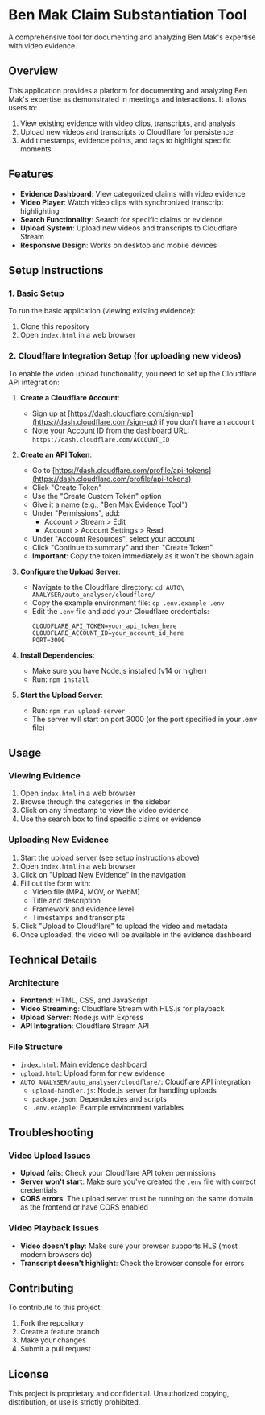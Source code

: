 # Ben Mak Claim Substantiation Tool

A comprehensive tool for documenting and analyzing Ben Mak's expertise with video evidence.

## Overview

This application provides a platform for documenting and analyzing Ben Mak's expertise as demonstrated in meetings and interactions. It allows users to:

1. View existing evidence with video clips, transcripts, and analysis
2. Upload new videos and transcripts to Cloudflare for persistence
3. Add timestamps, evidence points, and tags to highlight specific moments

## Features

- **Evidence Dashboard**: View categorized claims with video evidence
- **Video Player**: Watch video clips with synchronized transcript highlighting
- **Search Functionality**: Search for specific claims or evidence
- **Upload System**: Upload new videos and transcripts to Cloudflare Stream
- **Responsive Design**: Works on desktop and mobile devices

## Setup Instructions

### 1. Basic Setup

To run the basic application (viewing existing evidence):

1. Clone this repository
2. Open `index.html` in a web browser

### 2. Cloudflare Integration Setup (for uploading new videos)

To enable the video upload functionality, you need to set up the Cloudflare API integration:

1. **Create a Cloudflare Account**:
   - Sign up at [https://dash.cloudflare.com/sign-up](https://dash.cloudflare.com/sign-up) if you don't have an account
   - Note your Account ID from the dashboard URL: `https://dash.cloudflare.com/ACCOUNT_ID`

2. **Create an API Token**:
   - Go to [https://dash.cloudflare.com/profile/api-tokens](https://dash.cloudflare.com/profile/api-tokens)
   - Click "Create Token"
   - Use the "Create Custom Token" option
   - Give it a name (e.g., "Ben Mak Evidence Tool")
   - Under "Permissions", add:
     - Account > Stream > Edit
     - Account > Account Settings > Read
   - Under "Account Resources", select your account
   - Click "Continue to summary" and then "Create Token"
   - **Important**: Copy the token immediately as it won't be shown again

3. **Configure the Upload Server**:
   - Navigate to the Cloudflare directory: `cd AUTO\ ANALYSER/auto_analyser/cloudflare/`
   - Copy the example environment file: `cp .env.example .env`
   - Edit the `.env` file and add your Cloudflare credentials:
     ```
     CLOUDFLARE_API_TOKEN=your_api_token_here
     CLOUDFLARE_ACCOUNT_ID=your_account_id_here
     PORT=3000
     ```

4. **Install Dependencies**:
   - Make sure you have Node.js installed (v14 or higher)
   - Run: `npm install`

5. **Start the Upload Server**:
   - Run: `npm run upload-server`
   - The server will start on port 3000 (or the port specified in your .env file)

## Usage

### Viewing Evidence

1. Open `index.html` in a web browser
2. Browse through the categories in the sidebar
3. Click on any timestamp to view the video evidence
4. Use the search box to find specific claims or evidence

### Uploading New Evidence

1. Start the upload server (see setup instructions above)
2. Open `index.html` in a web browser
3. Click on "Upload New Evidence" in the navigation
4. Fill out the form with:
   - Video file (MP4, MOV, or WebM)
   - Title and description
   - Framework and evidence level
   - Timestamps and transcripts
5. Click "Upload to Cloudflare" to upload the video and metadata
6. Once uploaded, the video will be available in the evidence dashboard

## Technical Details

### Architecture

- **Frontend**: HTML, CSS, and JavaScript
- **Video Streaming**: Cloudflare Stream with HLS.js for playback
- **Upload Server**: Node.js with Express
- **API Integration**: Cloudflare Stream API

### File Structure

- `index.html`: Main evidence dashboard
- `upload.html`: Upload form for new evidence
- `AUTO ANALYSER/auto_analyser/cloudflare/`: Cloudflare API integration
  - `upload-handler.js`: Node.js server for handling uploads
  - `package.json`: Dependencies and scripts
  - `.env.example`: Example environment variables

## Troubleshooting

### Video Upload Issues

- **Upload fails**: Check your Cloudflare API token permissions
- **Server won't start**: Make sure you've created the `.env` file with correct credentials
- **CORS errors**: The upload server must be running on the same domain as the frontend or have CORS enabled

### Video Playback Issues

- **Video doesn't play**: Make sure your browser supports HLS (most modern browsers do)
- **Transcript doesn't highlight**: Check the browser console for errors

## Contributing

To contribute to this project:

1. Fork the repository
2. Create a feature branch
3. Make your changes
4. Submit a pull request

## License

This project is proprietary and confidential. Unauthorized copying, distribution, or use is strictly prohibited.
